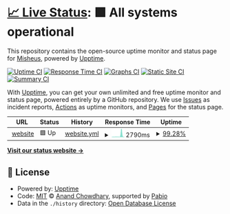 # [📈 Live Status](https://status.mysheus.ru): <!--live status--> **🟩 All systems operational**

This repository contains the open-source uptime monitor and status page for [Misheus](https://mysheus.ru/), powered by [Upptime](https://github.com/upptime/upptime).

[![Uptime CI](https://github.com/Misheus/status/workflows/Uptime%20CI/badge.svg)](https://github.com/Misheus/status/actions?query=workflow%3A%22Uptime+CI%22)
[![Response Time CI](https://github.com/Misheus/status/workflows/Response%20Time%20CI/badge.svg)](https://github.com/Misheus/status/actions?query=workflow%3A%22Response+Time+CI%22)
[![Graphs CI](https://github.com/Misheus/status/workflows/Graphs%20CI/badge.svg)](https://github.com/Misheus/status/actions?query=workflow%3A%22Graphs+CI%22)
[![Static Site CI](https://github.com/Misheus/status/workflows/Static%20Site%20CI/badge.svg)](https://github.com/Misheus/status/actions?query=workflow%3A%22Static+Site+CI%22)
[![Summary CI](https://github.com/Misheus/status/workflows/Summary%20CI/badge.svg)](https://github.com/Misheus/status/actions?query=workflow%3A%22Summary+CI%22)

With [Upptime](https://upptime.js.org), you can get your own unlimited and free uptime monitor and status page, powered entirely by a GitHub repository. We use [Issues](https://github.com/Misheus/status/issues) as incident reports, [Actions](https://github.com/Misheus/status/actions) as uptime monitors, and [Pages](https://status.mysheus.ru) for the status page.

<!--start: status pages-->
<!-- This summary is generated by Upptime (https://github.com/upptime/upptime) -->
<!-- Do not edit this manually, your changes will be overwritten -->
<!-- prettier-ignore -->
| URL | Status | History | Response Time | Uptime |
| --- | ------ | ------- | ------------- | ------ |
| <img alt="" src="https://icons.duckduckgo.com/ip3/mysheus.ru.ico" height="13"> [website](https://mysheus.ru) | 🟩 Up | [website.yml](https://github.com/Misheus/status/commits/HEAD/history/website.yml) | <details><summary><img alt="Response time graph" src="./graphs/website/response-time-week.png" height="20"> 2790ms</summary><br><a href="https://status.mysheus.ru/history/website"><img alt="Response time 829" src="https://img.shields.io/endpoint?url=https%3A%2F%2Fraw.githubusercontent.com%2FMisheus%2Fstatus%2FHEAD%2Fapi%2Fwebsite%2Fresponse-time.json"></a><br><a href="https://status.mysheus.ru/history/website"><img alt="24-hour response time 1694" src="https://img.shields.io/endpoint?url=https%3A%2F%2Fraw.githubusercontent.com%2FMisheus%2Fstatus%2FHEAD%2Fapi%2Fwebsite%2Fresponse-time-day.json"></a><br><a href="https://status.mysheus.ru/history/website"><img alt="7-day response time 2790" src="https://img.shields.io/endpoint?url=https%3A%2F%2Fraw.githubusercontent.com%2FMisheus%2Fstatus%2FHEAD%2Fapi%2Fwebsite%2Fresponse-time-week.json"></a><br><a href="https://status.mysheus.ru/history/website"><img alt="30-day response time 1523" src="https://img.shields.io/endpoint?url=https%3A%2F%2Fraw.githubusercontent.com%2FMisheus%2Fstatus%2FHEAD%2Fapi%2Fwebsite%2Fresponse-time-month.json"></a><br><a href="https://status.mysheus.ru/history/website"><img alt="1-year response time 829" src="https://img.shields.io/endpoint?url=https%3A%2F%2Fraw.githubusercontent.com%2FMisheus%2Fstatus%2FHEAD%2Fapi%2Fwebsite%2Fresponse-time-year.json"></a></details> | <details><summary><a href="https://status.mysheus.ru/history/website">99.28%</a></summary><a href="https://status.mysheus.ru/history/website"><img alt="All-time uptime 99.75%" src="https://img.shields.io/endpoint?url=https%3A%2F%2Fraw.githubusercontent.com%2FMisheus%2Fstatus%2FHEAD%2Fapi%2Fwebsite%2Fuptime.json"></a><br><a href="https://status.mysheus.ru/history/website"><img alt="24-hour uptime 97.56%" src="https://img.shields.io/endpoint?url=https%3A%2F%2Fraw.githubusercontent.com%2FMisheus%2Fstatus%2FHEAD%2Fapi%2Fwebsite%2Fuptime-day.json"></a><br><a href="https://status.mysheus.ru/history/website"><img alt="7-day uptime 99.28%" src="https://img.shields.io/endpoint?url=https%3A%2F%2Fraw.githubusercontent.com%2FMisheus%2Fstatus%2FHEAD%2Fapi%2Fwebsite%2Fuptime-week.json"></a><br><a href="https://status.mysheus.ru/history/website"><img alt="30-day uptime 98.32%" src="https://img.shields.io/endpoint?url=https%3A%2F%2Fraw.githubusercontent.com%2FMisheus%2Fstatus%2FHEAD%2Fapi%2Fwebsite%2Fuptime-month.json"></a><br><a href="https://status.mysheus.ru/history/website"><img alt="1-year uptime 99.75%" src="https://img.shields.io/endpoint?url=https%3A%2F%2Fraw.githubusercontent.com%2FMisheus%2Fstatus%2FHEAD%2Fapi%2Fwebsite%2Fuptime-year.json"></a></details>

<!--end: status pages-->

[**Visit our status website →**](https://status.mysheus.ru)

## 📄 License

- Powered by: [Upptime](https://github.com/upptime/upptime)
- Code: [MIT](./LICENSE) © [Anand Chowdhary](https://anandchowdhary.com), supported by [Pabio](https://pabio.com)
- Data in the `./history` directory: [Open Database License](https://opendatacommons.org/licenses/odbl/1-0/)
